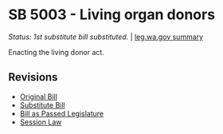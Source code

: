 # SB 5003 - Living organ donors
*Status: 1st substitute bill substituted.* | [leg.wa.gov summary](https://app.leg.wa.gov/billsummary?BillNumber=5003&Year=2021)

Enacting the living donor act.

## Revisions
* [Original Bill](1/)
* [Substitute Bill](S/)
* [Bill as Passed Legislature](S.PL/)
* [Session Law](S.SL/)